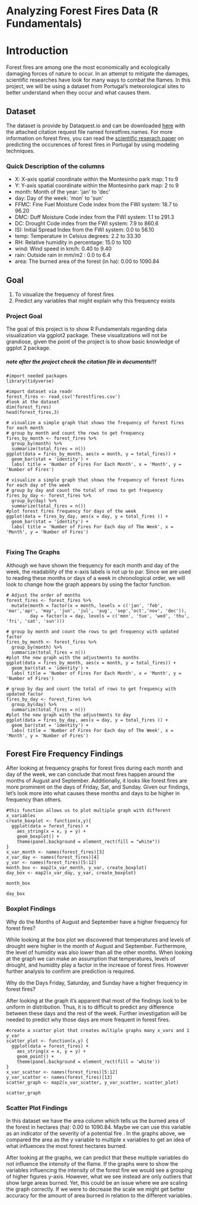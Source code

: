 
# Analyzing Forest Fires Data (R Fundamentals)

# Introduction

Forest fires are among one the most economically and ecologically damaging forces of nature to occur. In an attempt to mitigate the damages, scientific researches have look for many ways to combat the flames. In this project, we will be using a dataset from Portugal’s meteorological sites to better understand when they occur and what causes them. 


## Dataset

The dataset is provide by Dataquest.io and can be downloaded [here](https://archive.ics.uci.edu/ml/machine-learning-databases/forest-fires/) with the attached citation request file named forestfires.names. For more information on forest fires, you can read the [scientific reserach paper](http://www3.dsi.uminho.pt/pcortez/fires.pdf) on predicting the occurences of forest fires in Portugal by using modeling techniques.

### Quick Description of the columns

- X: X-axis spatial coordinate within the Montesinho park map: 1 to 9
- Y: Y-axis spatial coordinate within the Montesinho park map: 2 to 9
- month: Month of the year: 'jan' to 'dec'
- day: Day of the week: 'mon' to 'sun'
- FFMC: Fine Fuel Moisture Code index from the FWI system: 18.7 to 96.20
- DMC: Duff Moisture Code index from the FWI system: 1.1 to 291.3
- DC: Drought Code index from the FWI system: 7.9 to 860.6
- ISI: Initial Spread Index from the FWI system: 0.0 to 56.10
- temp: Temperature in Celsius degrees: 2.2 to 33.30
- RH: Relative humidity in percentage: 15.0 to 100
- wind: Wind speed in km/h: 0.40 to 9.40
- rain: Outside rain in mm/m2 : 0.0 to 6.4
- area: The burned area of the forest (in ha): 0.00 to 1090.84


## Goal

1. To visualize the frequency of forest fires
2. Predict any variables that might explain why this frequency exists


### Project Goal

The goal of this project is to show R Fundamentals regarding data visualization via ggplot2 package. These visualizations will not be grandiose, given the point of the project is to show basic knowledge of ggplot 2 package.


##### note after the project check the citation file in documents!!!

```{r}
#import needed packages
library(tidyverse)
```

```{r}
#import dataset via readr
forest_fires <- read_csv('forestfires.csv')
#look at the dataset
dim(forest_fires)
head(forest_fires,3)
```

```{r}
# visualize a simple graph that shows the frequency of forest fires for each month
# group by month and count the rows to get frequency
fires_by_month <- forest_fires %>%
  group_by(month) %>%
  summarize(total_fires = n())
ggplot(data = fires_by_month, aes(x = month, y = total_fires)) + 
  geom_bar(stat = 'identity') +
  labs( title = 'Number of Fires For Each Month', x = 'Month', y = 'Number of Fires')
```


```{r}
# visualize a simple graph that shows the frequency of forest fires for each day of the week
# group by day and count the total of rows to get frequency
fires_by_day <- forest_fires %>%
  group_by(day) %>%
  summarize(total_fires = n())
#plot forest fires frequency for days of the week
ggplot(data = fires_by_day, aes(x = day, y = total_fires )) +
  geom_bar(stat = 'identity') +
  labs( title = 'Number of Fires For Each day of The Week', x = 'Month', y = 'Number of Fires')
  
```

### Fixing The Graphs

Although we have shown the frequency for each month and day of the week, the readability of the x-axis labels is not up to par. Since we are used to reading these months or days of a week in chronological order, we will look to change how the graph appears by using the factor function.

```{r}
# Adjust the order of months
forest_fires <- forest_fires %>%
  mutate(month = factor(x = month, levels = c('jan', 'feb', 'mar','apr', 'may', 'jun', 'jul', 'aug', 'sep','oct','nov', 'dec')),
         day = factor(x = day, levels = c('mon', 'tue', 'wed', 'thu', 'fri', 'sat', 'sun')))
```

```{r}
# group by month and count the rows to get frequency with updated factor
fires_by_month <- forest_fires %>%
  group_by(month) %>%
  summarize(total_fires = n())
#plot the new graph with the adjustments to months
ggplot(data = fires_by_month, aes(x = month, y = total_fires)) + 
  geom_bar(stat = 'identity') +
  labs( title = 'Number of Fires For Each Month', x = 'Month', y = 'Number of Fires')
```



```{r}
# group by day and count the total of rows to get frequency with updated factor
fires_by_day <- forest_fires %>%
  group_by(day) %>%
  summarize(total_fires = n())
#plot the new graph with the adjustments to day
ggplot(data = fires_by_day, aes(x = day, y = total_fires )) +
  geom_bar(stat = 'identity') +
  labs( title = 'Number of Fires For Each day of The Week', x = 'Month', y = 'Number of Fires')
```

## Forest Fire Frequency Findings

After looking at frequency graphs for forest fires during each month and day of the week, we can conclude that most fires happen around the months of August and September. Additionally, it looks like forest fires are more prominent on the days of Friday, Sat, and Sunday. Given our findings, let’s look more into what causes these months and days to be higher in frequency than others.


```{r}
#this function allows us to plot multiple graph with different x_variables
create_boxplot <- function(x,y){
  ggplot(data = forest_fires) +
    aes_string(x = x, y = y) +
    geom_boxplot() +
    theme(panel.background = element_rect(fill = "white"))
}
x_var_month <- names(forest_fires)[3]
x_var_day <- names(forest_fires)[4]
y_var <- names(forest_fires)[5:12]
month_box <- map2(x_var_month, y_var, create_boxplot)
day_box <- map2(x_var_day, y_var, create_boxplot)
```

```{r}
month_box
```

```{r}
day_box
```


### Boxplot Findings

Why do the Months of August and September have a higher frequency for forest fires?

While looking at the box plot we discovered that temperatures and levels of drought were higher in the month of August and September. Furthermore, the level of humidity was also lower than all the other months. When looking at the graph we can make an assumption that temperatures, levels of drought, and humidity play a factor in the increase of forest fires. However further analysis to confirm are prediction is required. 

Why do the Days Friday, Saturday, and Sunday have a higher frequency in forest fires?

After looking at the graph it’s apparent that most of the findings look to be uniform in distribution.  Thus, it is to difficult to predict any difference between these days and the rest of the week. Further investigation will be needed to predict why those days are more frequent in forest fires. 
 

```{r}
#create a scatter plot that creates multiple graphs many x_vars and 1 y_var
scatter_plot <- function(x,y) {
  ggplot(data = forest_fires) +
    aes_string(x = x, y = y) +
    geom_point() +
    theme(panel.background = element_rect(fill = 'white'))
}
x_var_scatter <- names(forest_fires)[5:12]
y_var_scatter <- names(forest_fires)[13]
scatter_graph <- map2(x_var_scatter, y_var_scatter, scatter_plot)
```

```{r}
scatter_graph
```

### Scatter Plot Findings

In this dataset we have the area column which tells us the burned area of the forest in hectares (ha): 0.00 to 1090.84. Maybe we can use this variable as an indicator of the severity of a potential fire . In the graphs above, we compared the area as the y variable to multiple x variables to get an idea of what influences the most forest hectares burned.

After looking at the graphs, we can predict that these multiple variables do not influence the intensity of the flame. If the graphs were to show the variables influencing the intensity of the forest fire we would see a grouping of higher figures y-axis. However, what we see instead are only outliers that show large areas burned. Yet, this could be an issue where we are scaling the graph correctly. If we were to decrease the scale we might get better accuracy for the amount of area burned in relation to the different variables.  
